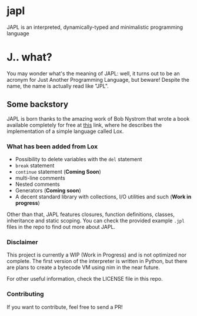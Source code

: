 # japl
JAPL is an interpreted, dynamically-typed and minimalistic programming language

# J.. what?

You may wonder what's the meaning of JAPL: well, it turns out to be an acronym
for Just Another Programming Language, but beware! Despite the name, the name is actually read like "JPL".

## Some backstory

JAPL is born thanks to the amazing work of Bob Nystrom that wrote a book available completely for free
at [this](https://craftinginterpreters.com) link, where he describes the implementation of a simple language called Lox.


### What has been added from Lox

- Possibility to delete variables with the `del` statement
- `break` statement
- `continue` statement (__Coming Soon__)
- multi-line comments
- Nested comments
- Generators (__Coming soon__)
- A decent standard library with collections, I/O utilities and such (__Work in progress__)

Other than that, JAPL features closures, function definitions, classes, inheritance and static scoping. You can check
the provided example `.jpl` files in the repo to find out more about JAPL.

### Disclaimer

This project is currently a WIP (Work in Progress) and is not optimized nor complete.
The first version of the interpreter is written in Python, but there are plans to create a bytecode VM using nim in the near future.

For other useful information, check the LICENSE file in this repo.

### Contributing

If you want to contribute, feel free to send a PR!
